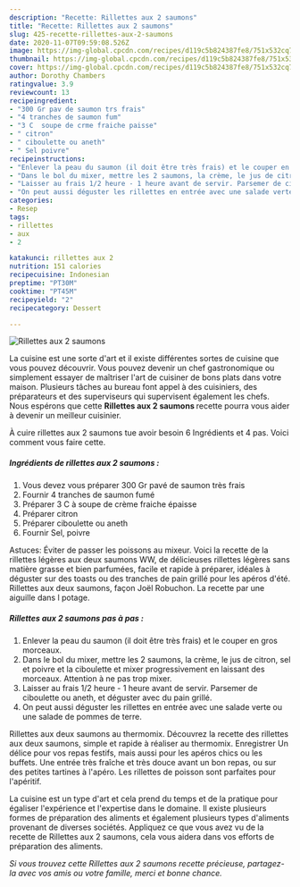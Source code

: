```yaml
---
description: "Recette: Rillettes aux 2 saumons"
title: "Recette: Rillettes aux 2 saumons"
slug: 425-recette-rillettes-aux-2-saumons
date: 2020-11-07T09:59:08.526Z
image: https://img-global.cpcdn.com/recipes/d119c5b824387fe8/751x532cq70/rillettes-aux-2-saumons-photo-principale-de-la-recette.jpg
thumbnail: https://img-global.cpcdn.com/recipes/d119c5b824387fe8/751x532cq70/rillettes-aux-2-saumons-photo-principale-de-la-recette.jpg
cover: https://img-global.cpcdn.com/recipes/d119c5b824387fe8/751x532cq70/rillettes-aux-2-saumons-photo-principale-de-la-recette.jpg
author: Dorothy Chambers
ratingvalue: 3.9
reviewcount: 13
recipeingredient:
- "300 Gr pav de saumon trs frais"
- "4 tranches de saumon fum"
- "3 C  soupe de crme fraiche paisse"
- " citron"
- " ciboulette ou aneth"
- " Sel poivre"
recipeinstructions:
- "Enlever la peau du saumon (il doit être très frais) et le couper en gros morceaux."
- "Dans le bol du mixer, mettre les 2 saumons, la crème, le jus de citron, sel et poivre et la ciboulette et mixer progressivement en laissant des morceaux. Attention à ne pas trop mixer."
- "Laisser au frais 1/2 heure - 1 heure avant de servir. Parsemer de ciboulette ou aneth, et déguster avec du pain grillé."
- "On peut aussi déguster les rillettes en entrée avec une salade verte ou une salade de pommes de terre."
categories:
- Resep
tags:
- rillettes
- aux
- 2

katakunci: rillettes aux 2 
nutrition: 151 calories
recipecuisine: Indonesian
preptime: "PT30M"
cooktime: "PT45M"
recipeyield: "2"
recipecategory: Dessert

---
```



![Rillettes aux 2 saumons](https://img-global.cpcdn.com/recipes/d119c5b824387fe8/751x532cq70/rillettes-aux-2-saumons-photo-principale-de-la-recette.jpg)

La cuisine est une sorte d'art et il existe différentes sortes de cuisine que vous pouvez découvrir. Vous pouvez devenir un chef gastronomique ou simplement essayer de maîtriser l'art de cuisiner de bons plats dans votre maison. Plusieurs tâches au bureau font appel à des cuisiniers, des préparateurs et des superviseurs qui supervisent également les chefs. Nous espérons que cette <strong> Rillettes aux 2 saumons </strong> recette pourra vous aider à devenir un meilleur cuisinier.

<!--inarticleads1-->

À cuire rillettes aux 2 saumons tue avoir besoin 6 Ingrédients et 4 pas. Voici comment vous faire cette.

##### Ingrédients de rillettes aux 2 saumons :

1. Vous devez vous préparer 300 Gr pavé de saumon très frais
1. Fournir 4 tranches de saumon fumé
1. Préparer 3 C à soupe de crème fraiche épaisse
1. Préparer  citron
1. Préparer  ciboulette ou aneth
1. Fournir  Sel, poivre


Astuces: Éviter de passer les poissons au mixeur. Voici la recette de la rillettes légères aux deux saumons WW, de délicieuses rillettes légères sans matière grasse et bien parfumées, facile et rapide à préparer, idéales à déguster sur des toasts ou des tranches de pain grillé pour les apéros d&#39;été. Rillettes aux deux saumons, façon Joël Robuchon. La recette par une aiguille dans l potage. 

<!--inarticleads2-->

##### Rillettes aux 2 saumons pas à pas :

1. Enlever la peau du saumon (il doit être très frais) et le couper en gros morceaux.
1. Dans le bol du mixer, mettre les 2 saumons, la crème, le jus de citron, sel et poivre et la ciboulette et mixer progressivement en laissant des morceaux. Attention à ne pas trop mixer.
1. Laisser au frais 1/2 heure - 1 heure avant de servir. Parsemer de ciboulette ou aneth, et déguster avec du pain grillé.
1. On peut aussi déguster les rillettes en entrée avec une salade verte ou une salade de pommes de terre.


Rillettes aux deux saumons au thermomix. Découvrez la recette des rillettes aux deux saumons, simple et rapide à réaliser au thermomix. Enregistrer Un délice pour vos repas festifs, mais aussi pour les apéros chics ou les buffets. Une entrée très fraîche et très douce avant un bon repas, ou sur des petites tartines à l&#39;apéro. Les rillettes de poisson sont parfaites pour l&#39;apéritif. 

<!--inarticleads1-->

<p>
La cuisine est un type d'art et cela prend du temps et de la pratique pour égaliser l'expérience et l'expertise dans le domaine. Il existe plusieurs formes de préparation des aliments et également plusieurs types d'aliments provenant de diverses sociétés. Appliquez ce que vous avez vu de la recette de Rillettes aux 2 saumons, cela vous aidera dans vos efforts de préparation des aliments.
</p>

<p>
<i>Si vous trouvez cette Rillettes aux 2 saumons recette précieuse, partagez-la avec vos amis ou votre famille, merci et bonne chance.</i>
</p>
